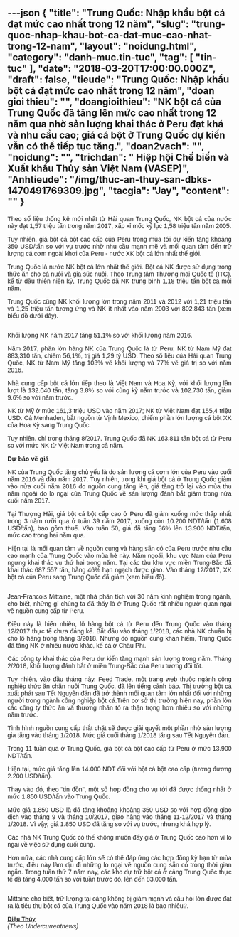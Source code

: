 ---json
{
    "title": "Trung Quốc: Nhập khẩu bột cá đạt mức cao nhất trong 12 năm",
    "slug": "trung-quoc-nhap-khau-bot-ca-dat-muc-cao-nhat-trong-12-nam",
    "layout": "noidung.html",
    "category": "danh-muc.tin-tuc",
    "tag": [
        "tin-tuc"
    ],
    "date": "2018-03-20T17:00:00.000Z",
    "draft": false,
    "tieude": "Trung Quốc: Nhập khẩu bột cá đạt mức cao nhất trong 12 năm",
    "doan gioi thieu": "",
    "doangioithieu": "NK bột cá của Trung Quốc đã tăng lên mức cao nhất trong 12 năm qua nhờ sản lượng khai thác ở Peru đạt khá và nhu cầu cao; giá cá bột ở Trung Quốc dự kiến vẫn có thể tiếp tục tăng.",
    "doan2vach": "",
    "noidung": "",
    "trichdan": " Hiệp hội Chế biến và Xuất khẩu Thủy sản Việt Nam (VASEP)",
    "Anhtieude": "/img/thuc-an-thuy-san-dbks-1470491769309.jpg",
    "tacgia": "Jay",
    "__content__": ""
}
---
<p style="text-align:justify"><span style="font-size:14px"><span style="color:#1b1b1b"><span style="font-family:Arial"><span style="background-color:#ffffff">Theo số liệu thống k&ecirc; mới nhất từ Hải quan Trung Quốc, NK bột c&aacute; của nước n&agrave;y đạt 1,57 triệu tấn trong năm 2017, xấp xỉ mốc kỷ lục 1,58 triệu tấn năm 2005.</span></span></span></span></p>

<p style="text-align:justify"><span style="font-size:14px"><span style="color:#1b1b1b"><span style="font-family:Arial"><span style="background-color:#ffffff">Tuy nhi&ecirc;n, gi&aacute; bột c&aacute; bột cao cấp của Peru trong m&ugrave;a tới dự kiến tăng khoảng 350 USD/tấn so với vụ trước nhờ nhu cầu mạnh mẽ v&agrave; mối quan t&acirc;m đến trữ lượng c&aacute; cơm ngo&agrave;i khơi của Peru - nước XK bột c&aacute; lớn nhất thế giới.</span></span></span></span></p>

<p style="text-align:justify"><span style="font-size:14px"><span style="color:#1b1b1b"><span style="font-family:Arial"><span style="background-color:#ffffff">Trung Quốc l&agrave; nước NK bột c&aacute; lớn nhất thế giới. Bột c&aacute; NK được sử dụng trong thức ăn cho c&aacute; nu&ocirc;i v&agrave; gia s&uacute;c nu&ocirc;i. Theo Trung t&acirc;m Thương mại Quốc tế (ITC), kể từ đầu thi&ecirc;n ni&ecirc;n kỷ, Trung Quốc đ&atilde; NK trung b&igrave;nh 1,18 triệu tấn bột c&aacute; mỗi năm.</span></span></span></span></p>

<p style="text-align:justify"><span style="font-size:14px"><span style="color:#1b1b1b"><span style="font-family:Arial"><span style="background-color:#ffffff">Trung Quốc cũng NK khối lượng lớn trong năm 2011 v&agrave; 2012 với 1,21 triệu tấn v&agrave; 1,25 triệu tấn tương ứng v&agrave; NK &iacute;t nhất v&agrave;o năm 2003 với 802.843 tấn (xem biểu đồ dưới đ&acirc;y).</span></span></span></span></p>

<p style="text-align:justify"><span style="font-size:14px"><span style="color:#1b1b1b"><span style="font-family:Arial"><span style="background-color:#ffffff"><img alt="" src="http://vasep.com.vn/Uploads/image/PublicFile/image/Th%C3%BAy/tq1.jpg" /></span></span></span></span></p>

<p style="text-align:justify"><span style="font-size:14px"><span style="color:#1b1b1b"><span style="font-family:Arial"><span style="background-color:#ffffff">Khối lượng NK năm 2017 tăng 51,1% so với khối lượng năm 2016.</span></span></span></span></p>

<p style="text-align:justify"><span style="font-size:14px"><span style="color:#1b1b1b"><span style="font-family:Arial"><span style="background-color:#ffffff">Năm 2017, phần lớn h&agrave;ng NK của Trung Quốc l&agrave; từ Peru; NK từ Nam Mỹ đạt 883,310 tấn, chiếm 56,1%, trị gi&aacute; 1,29 tỷ USD. Theo số liệu của Hải quan Trung Quốc, NK từ Nam Mỹ tăng 103% về khối lượng v&agrave; 77% về gi&aacute; trị so với năm 2016.</span></span></span></span></p>

<p style="text-align:justify"><span style="font-size:14px"><span style="color:#1b1b1b"><span style="font-family:Arial"><span style="background-color:#ffffff">Nh&agrave; cung cấp bột c&aacute; lớn tiếp theo l&agrave; Việt Nam v&agrave; Hoa Kỳ, với khối lượng lần lượt l&agrave; 132.040 tấn, tăng 3.8% so với c&ugrave;ng kỳ năm trước v&agrave; 102.730 tấn, giảm 9.6% so với năm trước.</span></span></span></span></p>

<p style="text-align:justify"><span style="font-size:14px"><span style="color:#1b1b1b"><span style="font-family:Arial"><span style="background-color:#ffffff">NK từ Mỹ ở mức 161,3 triệu USD v&agrave;o năm 2017; NK từ Việt Nam đạt 155,4 triệu USD. C&aacute; Menhaden, bắt nguồn từ Vịnh Mexico, chiếm phần lớn lượng c&aacute; bột XK của Hoa Kỳ sang Trung Quốc.</span></span></span></span></p>

<p style="text-align:justify"><span style="font-size:14px"><span style="color:#1b1b1b"><span style="font-family:Arial"><span style="background-color:#ffffff">Tuy nhi&ecirc;n, chỉ trong th&aacute;ng 8/2017, Trung Quốc đ&atilde; NK 163.811 tấn bột c&aacute; từ Peru so với mức NK từ Việt Nam trong cả năm.</span></span></span></span></p>

<div style="text-align:start">
<div style="text-align:justify">
<p><span style="font-size:14px"><span style="color:#1b1b1b"><span style="font-family:Arial"><span style="background-color:#ffffff"><strong>Dự b&aacute;o về gi&aacute;</strong></span></span></span></span></p>

<p><span style="font-size:14px"><span style="color:#1b1b1b"><span style="font-family:Arial"><span style="background-color:#ffffff">NK của Trung Quốc tăng chủ yếu l&agrave; do sản lượng c&aacute; cơm lớn của Peru v&agrave;o cuối năm 2016 v&agrave; đầu năm 2017. Tuy nhi&ecirc;n, trong khi gi&aacute; bột c&aacute; ở Trung Quốc giảm v&agrave;o nửa cuối năm 2016 do nguồn cung tăng l&ecirc;n, gi&aacute; tăng trở lại v&agrave;o m&ugrave;a thu năm ngo&aacute;i do lo ngại của Trung Quốc về sản lượng đ&aacute;nh bắt giảm trong nửa cuối năm 2017.</span></span></span></span></p>

<p><span style="font-size:14px"><span style="color:#1b1b1b"><span style="font-family:Arial"><span style="background-color:#ffffff">Tại Thượng Hải, gi&aacute; bột c&aacute; bột cấp cao ở Peru đ&atilde; giảm xuống mức thấp nhất trong 3 năm rưỡi qua ở tuần 39 năm 2017, xuống c&ograve;n 10.200 NDT/tấn (1.608 USD/tấn), bao gồm thuế. V&agrave;o tuần 50, gi&aacute; đ&atilde; tăng 36% l&ecirc;n 13.900 NDT/tấn, mức cao trong hai năm qua.</span></span></span></span></p>

<p><span style="font-size:14px"><span style="color:#1b1b1b"><span style="font-family:Arial"><span style="background-color:#ffffff">Hiện tại l&agrave; mối quan t&acirc;m về nguồn cung v&agrave; h&agrave;ng sẵn c&oacute; của Peru trước nhu cầu cao mạnh của Trung Quốc v&agrave;o m&ugrave;a h&egrave; n&agrave;y. Năm ngo&aacute;i, khu vực Nam của Peru ngưng khai th&aacute;c vụ thứ hai trong năm. Tại c&aacute;c t&agrave;u khu vực miền Trung-Bắc đ&atilde; khai th&aacute;c 687.557 tấn, bằng 46% hạn ngạch được giao. V&agrave;o th&aacute;ng 12/2017, XK bột c&aacute; của Peru sang Trung Quốc đ&atilde; giảm (xem biểu đồ).</span></span></span></span></p>

<p><span style="font-size:14px"><span style="color:#1b1b1b"><span style="font-family:Arial"><span style="background-color:#ffffff"><img alt="" src="http://vasep.com.vn/Uploads/image/PublicFile/image/Th%C3%BAy/tq2.jpg" /></span></span></span></span></p>

<p><span style="font-size:14px"><span style="color:#1b1b1b"><span style="font-family:Arial"><span style="background-color:#ffffff">Jean-Francois Mittaine, một nh&agrave; ph&acirc;n t&iacute;ch với 30 năm kinh nghiệm trong ng&agrave;nh, cho biết, những g&igrave; ch&uacute;ng ta đ&atilde; thấy l&agrave; ở Trung Quốc rất nhiều người quan ngại về nguồn cung cấp từ Peru.</span></span></span></span></p>

<p><span style="font-size:14px"><span style="color:#1b1b1b"><span style="font-family:Arial"><span style="background-color:#ffffff">Điều n&agrave;y l&agrave; hiển nhi&ecirc;n, l&ocirc; h&agrave;ng bột c&aacute; từ Peru đến Trung Quốc v&agrave;o th&aacute;ng 12/2017 thực tế chưa đ&aacute;ng kể. Bắt đầu v&agrave;o th&aacute;ng 1/2018, c&aacute;c nh&agrave; NK chuẩn bị cho l&ocirc; h&agrave;ng trong th&aacute;ng 3/2018. Nhưng do nguồn cung khan hiếm, Trung Quốc đ&atilde; tăng NK ở nhiều nước kh&aacute;c, kể cả ở Ch&acirc;u Phi.</span></span></span></span></p>

<p><span style="font-size:14px"><span style="color:#1b1b1b"><span style="font-family:Arial"><span style="background-color:#ffffff">C&aacute;c c&ocirc;ng ty khai th&aacute;c của Peru dự kiến tăng mạnh sản lượng trong năm. Th&aacute;ng 2/2018, khối lượng đ&aacute;nh bắt ở miền Trung-Bắc của Peru tương đối tốt.</span></span></span></span></p>

<p><span style="font-size:14px"><span style="color:#1b1b1b"><span style="font-family:Arial"><span style="background-color:#ffffff">Tuy nhi&ecirc;n, v&agrave;o đầu th&aacute;ng n&agrave;y, Feed Trade, một trang web thuộc ng&agrave;nh c&ocirc;ng nghiệp thức ăn chăn nu&ocirc;i Trung Quốc, đ&atilde; l&ecirc;n tiếng cảnh b&aacute;o. Thị trường bột c&aacute; xuất ph&aacute;t sau Tết Nguy&ecirc;n đ&aacute;n đ&atilde; trở th&agrave;nh mối quan t&acirc;m lớn nhất đối với những người trong ng&agrave;nh c&ocirc;ng nghiệp bột c&aacute;.Tr&ecirc;n cơ sở thị trường hiện nay, phần lớn c&aacute;c c&ocirc;ng ty thức ăn v&agrave; thương nh&acirc;n tỏ ra thận trọng hơn nhiều so với những năm trước.</span></span></span></span></p>

<p><span style="font-size:14px"><span style="color:#1b1b1b"><span style="font-family:Arial"><span style="background-color:#ffffff">T&igrave;nh h&igrave;nh nguồn cung cấp thắt chặt sẽ được giải quyết một phần nhờ sản lượng gia tăng v&agrave;o th&aacute;ng 1/2018. Mức gi&aacute; cuối th&aacute;ng 1/2018 tăng sau Tết Nguy&ecirc;n đ&aacute;n.</span></span></span></span></p>

<p><span style="font-size:14px"><span style="color:#1b1b1b"><span style="font-family:Arial"><span style="background-color:#ffffff">Trong 11 tuần qua ở Trung Quốc, gi&aacute; bột c&aacute; bột cao cấp từ Peru ở mức 13.900 NDT/tấn.</span></span></span></span></p>

<p><span style="font-size:14px"><span style="color:#1b1b1b"><span style="font-family:Arial"><span style="background-color:#ffffff">Hiện tại, mức gi&aacute; tăng l&ecirc;n 14.000 NDT đối với bột c&aacute; bột cao cấp (tương đương 2.200 USD/tấn).</span></span></span></span></p>

<p><span style="font-size:14px"><span style="color:#1b1b1b"><span style="font-family:Arial"><span style="background-color:#ffffff">Thay v&agrave;o đ&oacute;, theo &quot;tin đồn&quot;, một số hợp đồng cho vụ tới đ&atilde; được thống nhất ở mức 1.850 USD/tấn v&agrave;o Trung Quốc.</span></span></span></span></p>

<p><span style="font-size:14px"><span style="color:#1b1b1b"><span style="font-family:Arial"><span style="background-color:#ffffff">Mức gi&aacute; 1.850 USD l&agrave; đ&atilde; tăng khoảng khoảng 350 USD so với hợp đồng giao dịch v&agrave;o th&aacute;ng 9 v&agrave; th&aacute;ng 10/2017, giao h&agrave;ng v&agrave;o th&aacute;ng 11-12/2017 v&agrave; th&aacute;ng 1/2018. V&igrave; vậy, gi&aacute; 1.850 USD đ&atilde; tăng so với vụ trước, nhưng kh&aacute; hợp l&yacute;.</span></span></span></span></p>

<p><span style="font-size:14px"><span style="color:#1b1b1b"><span style="font-family:Arial"><span style="background-color:#ffffff">C&aacute;c nh&agrave; NK Trung Quốc c&oacute; thể kh&ocirc;ng muốn đẩy gi&aacute; ở Trung Quốc cao hơn v&igrave; lo ngại về việc sử dụng cuối c&ugrave;ng.</span></span></span></span></p>

<p><span style="font-size:14px"><span style="color:#1b1b1b"><span style="font-family:Arial"><span style="background-color:#ffffff">Hơn nữa, c&aacute;c nh&agrave; cung cấp lớn sẽ c&oacute; thể đ&aacute;p ứng c&aacute;c hợp đồng kỳ hạn từ m&ugrave;a trước, điều n&agrave;y l&agrave;m dịu đi những lo ngại về nguồn cung sẵn c&oacute; trong thời gian ngắn. Trong tuần thứ 7 năm nay, c&aacute;c kho dự trữ bột c&aacute; ở cảng Trung Quốc thực tế đ&atilde; tăng 4.000 tấn so với tuần trước đ&oacute;, l&ecirc;n đến 83.000 tấn.</span></span></span></span></p>

<p><span style="font-size:14px"><span style="color:#1b1b1b"><span style="font-family:Arial"><span style="background-color:#ffffff"><img alt="" src="http://vasep.com.vn/Uploads/image/PublicFile/image/Th%C3%BAy/TQ2_1.jpg" /></span></span></span></span></p>

<p><span style="font-size:14px"><span style="color:#1b1b1b"><span style="font-family:Arial"><span style="background-color:#ffffff">Mittaine cho biết, trữ lượng tại cảng kh&ocirc;ng bị giảm mạnh v&agrave; c&acirc;u hỏi lớn được đạt ra l&agrave; ti&ecirc;u thụ bột c&aacute; của Trung Quốc v&agrave;o năm 2018 l&agrave; bao nhi&ecirc;u?.</span></span></span></span></p>
</div>
</div>

<div style="text-align:left"><span style="font-size:14px"><span style="color:#1b1b1b"><span style="font-family:Arial"><span style="background-color:#ffffff"><a class="TitleAuthor" href="http://vasep.com.vn/1368/Ban-Bien-Tap/BTV-Nguyen-Thi-Dieu-Thuy.htm" id="tooltip_TinAuthorNew1368" style="transition:color 0.3s ease-out; text-decoration:underline; font-style:normal; font-variant:normal; font-weight:bold; font-stretch:normal; font-size:13px; font-family:Arial; color:#1b1b1b; line-height:16px">Diệu Th&uacute;y</a></span></span></span></span></div>

<div style="text-align:left"><span style="font-size:14px"><span style="font-family:Arial"><span style="color:#252525"><em><span style="background-color:#ffffff">(Theo Undercurrentnews)</span></em></span></span></span></div>
